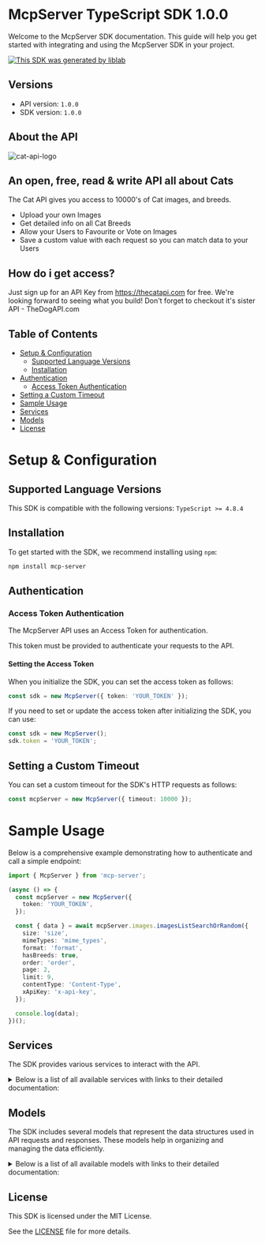 # McpServer TypeScript SDK 1.0.0

Welcome to the McpServer SDK documentation. This guide will help you get started with integrating and using the McpServer SDK in your project.

[![This SDK was generated by liblab](https://public-liblab-readme-assets.s3.us-east-1.amazonaws.com/built-by-liblab-icon.svg)](https://liblab.com/?utm_source=readme)

## Versions

- API version: `1.0.0`
- SDK version: `1.0.0`

## About the API

![cat-api-logo](https://thecatapi.com/_app/immutable/assets/thecatapi-logo.78868573.svg)

## An open, free, read & write API all about Cats

The Cat API gives you access to 10000's of Cat images, and breeds.

- Upload your own Images
- Get detailed info on all Cat Breeds
- Allow your Users to Favourite or Vote on Images
- Save a custom value with each request so you can match data to your Users

## How do i get access?

Just sign up for an API Key from https://thecatapi.com for free. We're looking forward to seeing what you build!
Don't forget to checkout it's sister API - TheDogAPI.com

## Table of Contents

- [Setup & Configuration](#setup--configuration)
  - [Supported Language Versions](#supported-language-versions)
  - [Installation](#installation)
- [Authentication](#authentication)
  - [Access Token Authentication](#access-token-authentication)
- [Setting a Custom Timeout](#setting-a-custom-timeout)
- [Sample Usage](#sample-usage)
- [Services](#services)
- [Models](#models)
- [License](#license)

# Setup & Configuration

## Supported Language Versions

This SDK is compatible with the following versions: `TypeScript >= 4.8.4`

## Installation

To get started with the SDK, we recommend installing using `npm`:

```bash
npm install mcp-server
```

## Authentication

### Access Token Authentication

The McpServer API uses an Access Token for authentication.

This token must be provided to authenticate your requests to the API.

#### Setting the Access Token

When you initialize the SDK, you can set the access token as follows:

```ts
const sdk = new McpServer({ token: 'YOUR_TOKEN' });
```

If you need to set or update the access token after initializing the SDK, you can use:

```ts
const sdk = new McpServer();
sdk.token = 'YOUR_TOKEN';
```

## Setting a Custom Timeout

You can set a custom timeout for the SDK's HTTP requests as follows:

```ts
const mcpServer = new McpServer({ timeout: 10000 });
```

# Sample Usage

Below is a comprehensive example demonstrating how to authenticate and call a simple endpoint:

```ts
import { McpServer } from 'mcp-server';

(async () => {
  const mcpServer = new McpServer({
    token: 'YOUR_TOKEN',
  });

  const { data } = await mcpServer.images.imagesListSearchOrRandom({
    size: 'size',
    mimeTypes: 'mime_types',
    format: 'format',
    hasBreeds: true,
    order: 'order',
    page: 2,
    limit: 9,
    contentType: 'Content-Type',
    xApiKey: 'x-api-key',
  });

  console.log(data);
})();
```

## Services

The SDK provides various services to interact with the API.

<details> 
<summary>Below is a list of all available services with links to their detailed documentation:</summary>

| Name                                                             |
| :--------------------------------------------------------------- |
| [ImagesService](documentation/services/ImagesService.md)         |
| [BreedsService](documentation/services/BreedsService.md)         |
| [FactsService](documentation/services/FactsService.md)           |
| [FavouritesService](documentation/services/FavouritesService.md) |
| [VotesService](documentation/services/VotesService.md)           |
| [WebhooksService](documentation/services/WebhooksService.md)     |

</details>

## Models

The SDK includes several models that represent the data structures used in API requests and responses. These models help in organizing and managing the data efficiently.

<details> 
<summary>Below is a list of all available models with links to their detailed documentation:</summary>

| Name                                                                           | Description |
| :----------------------------------------------------------------------------- | :---------- |
| [CreateImagesUploadRequest](documentation/models/CreateImagesUploadRequest.md) |             |

</details>

## License

This SDK is licensed under the MIT License.

See the [LICENSE](LICENSE) file for more details.

<!-- This file was generated by liblab | https://liblab.com/ -->
